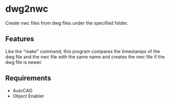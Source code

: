 # dwg2nwc
Create nwc files from dwg files under the specified folder.

## Features
Like the "make" command,
this program compares the timestamps of the dwg file and the nwc file
with the same name and creates the nwc file if the dwg file is newer.

## Requirements
- AutoCAD
- Object Enabler
